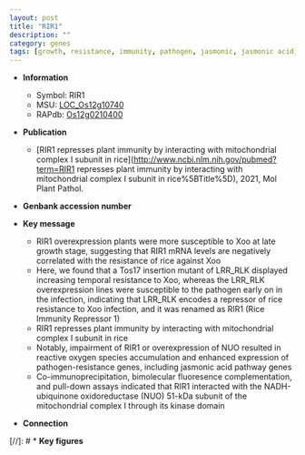 ```yaml
---
layout: post
title: "RIR1"
description: ""
category: genes
tags: [growth, resistance, immunity, pathogen, jasmonic, jasmonic acid, Kinase,  xoo , kinase, reactive oxygen species]
---
```


* **Information**  
    + Symbol: RIR1  
    + MSU: [LOC_Os12g10740](http://rice.uga.edu/cgi-bin/ORF_infopage.cgi?orf=LOC_Os12g10740)  
    + RAPdb: [Os12g0210400](https://rapdb.dna.affrc.go.jp/locus/?name=Os12g0210400)  

* **Publication**  
    + [RIR1 represses plant immunity by interacting with mitochondrial complex I subunit in rice](http://www.ncbi.nlm.nih.gov/pubmed?term=RIR1 represses plant immunity by interacting with mitochondrial complex I subunit in rice%5BTitle%5D), 2021, Mol Plant Pathol.

* **Genbank accession number**  

* **Key message**  
    + RIR1 overexpression plants were more susceptible to Xoo at late growth stage, suggesting that RIR1 mRNA levels are negatively correlated with the resistance of rice against Xoo
    + Here, we found that a Tos17 insertion mutant of LRR_RLK displayed increasing temporal resistance to Xoo, whereas the LRR_RLK overexpression lines were susceptible to the pathogen early on in the infection, indicating that LRR_RLK encodes a repressor of rice resistance to Xoo infection, and it was renamed as RIR1 (Rice Immunity Repressor 1)
    + RIR1 represses plant immunity by interacting with mitochondrial complex I subunit in rice
    + Notably, impairment of RIR1 or overexpression of NUO resulted in reactive oxygen species accumulation and enhanced expression of pathogen-resistance genes, including jasmonic acid pathway genes
    + Co-immunoprecipitation, bimolecular fluoresence complementation, and pull-down assays indicated that RIR1 interacted with the NADH-ubiquinone oxidoreductase (NUO) 51-kDa subunit of the mitochondrial complex I through its kinase domain

* **Connection**  

[//]: # * **Key figures**  



